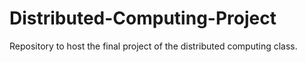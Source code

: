 # Distributed-Computing-Project
Repository to host the final project of the distributed computing class.

